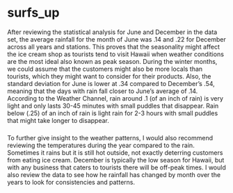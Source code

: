 # surfs_up

After reviewing the statistical analysis for June and December in the data set, the average rainfall for the month of June was .14 and .22 for December across all years and stations. This proves that the seasonality might affect the ice cream shop as tourists tend to visit Hawaii when weather conditions are the most ideal also known as peak season. During the winter months, we could assume that the customers might also be more locals than tourists, which they might want to consider for their products. Also, the standard deviation for June is lower at .34 compared to December’s .54, meaning that the days with rain fall closer to June’s average of .14. According to the Weather Channel, rain around .1 (of an inch of rain) is very light and only lasts 30-45 minutes with small puddles that disappear. Rain below (.25) of an inch of rain is light rain for 2-3 hours with small puddles that might take longer to disappear.
###
To further give insight to the weather patterns, I would also recommend reviewing the temperatures during the year compared to the rain. Sometimes it rains but it is still hot outside, not exactly deterring customers from eating ice cream.  December is typically the low season for Hawaii, but with any business that caters to tourists there will be off-peak times. I would also review the data to see how he rainfall has changed by month over the years to look for consistencies and patterns.

